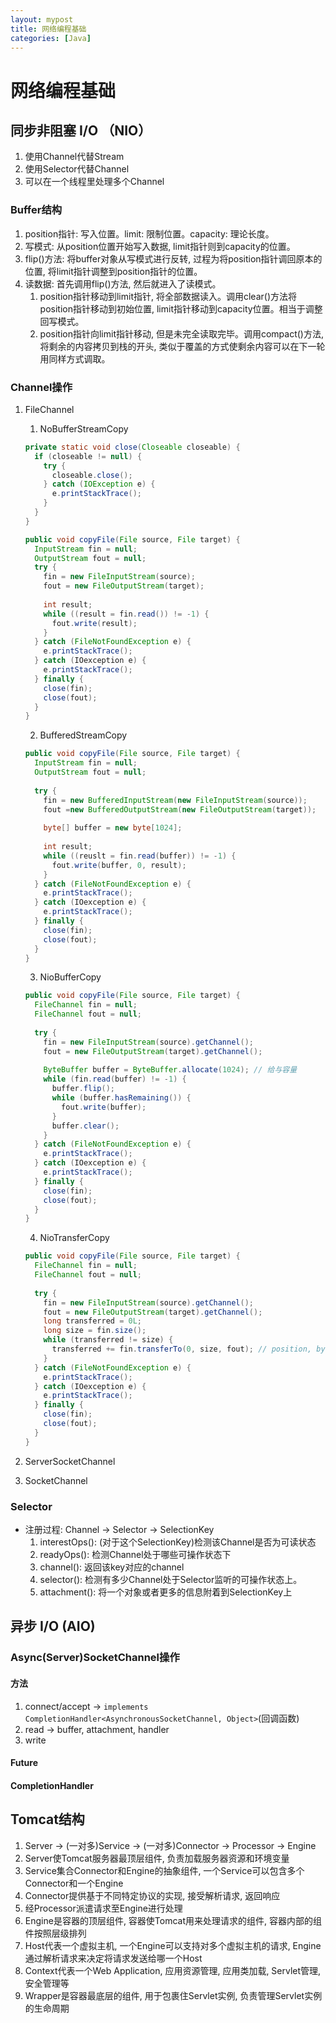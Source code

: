 ```yaml
---
layout: mypost
title: 网络编程基础
categories: [Java]
---
```

# 网络编程基础

## 同步非阻塞 I/O （NIO）

1. 使用Channel代替Stream
2. 使用Selector代替Channel
3. 可以在一个线程里处理多个Channel

### Buffer结构

1.  position指针: 写入位置。limit: 限制位置。capacity: 理论长度。
2. 写模式: 从position位置开始写入数据, limit指针则到capacity的位置。
3. flip()方法: 将buffer对象从写模式进行反转, 过程为将position指针调回原本的位置, 将limit指针调整到position指针的位置。
4. 读数据: 首先调用flip()方法, 然后就进入了读模式。
   1. position指针移动到limit指针, 将全部数据读入。调用clear()方法将position指针移动到初始位置, limit指针移动到capacity位置。相当于调整回写模式。
   2. position指针向limit指针移动, 但是未完全读取完毕。调用compact()方法, 将剩余的内容拷贝到栈的开头, 类似于覆盖的方式使剩余内容可以在下一轮用同样方式调取。

### Channel操作

1. FileChannel

   1. NoBufferStreamCopy

   ```java
   private static void close(Closeable closeable) {
     if (closeable != null) {
       try {
         closeable.close();
       } catch (IOException e) {
         e.printStackTrace();
       }
     }
   }
   
   public void copyFile(File source, File target) {
     InputStream fin = null;
     OutputStream fout = null;
     try {
       fin = new FileInputStream(source);
       fout = new FileOutputStream(target);
       
       int result;
       while ((result = fin.read()) != -1) {
         fout.write(result);
       }
     } catch (FileNotFoundException e) {
       e.printStackTrace();
     } catch (IOexception e) {
       e.printStackTrace();
     } finally {
       close(fin);
       close(fout);
     }
   }
   ```

   2. BufferedStreamCopy

   ```java
   public void copyFile(File source, File target) {
     InputStream fin = null;
     OutputStream fout = null;
     
     try {
       fin = new BufferedInputStream(new FileInputStream(source));
       fout =new BufferedOutputStream(new FileOutputStream(target));
       
       byte[] buffer = new byte[1024];
       
       int result;
       while ((reuslt = fin.read(buffer)) != -1) {
         fout.write(buffer, 0, result);
       }
     } catch (FileNotFoundException e) {
       e.printStackTrace();
     } catch (IOexception e) {
       e.printStackTrace();
     } finally {
       close(fin);
       close(fout);
     }
   }
   ```

   3. NioBufferCopy

   ```java
   public void copyFile(File source, File target) {
     FileChannel fin = null;
     FileChannel fout = null;
     
     try {
       fin = new FileInputStream(source).getChannel();
       fout = new FileOutputStream(target).getChannel();
       
       ByteBuffer buffer = ByteBuffer.allocate(1024); // 给与容量
       while (fin.read(buffer) != -1) {
         buffer.flip();
         while (buffer.hasRemaining()) {
           fout.write(buffer);
         }
         buffer.clear();
       }
     } catch (FileNotFoundException e) {
       e.printStackTrace();
     } catch (IOexception e) {
       e.printStackTrace();
     } finally {
       close(fin);
       close(fout);
     }
   }
   ```

   4. NioTransferCopy

   ```java
   public void copyFile(File source, File target) {
     FileChannel fin = null;
     FileChannel fout = null;
     
     try {
       fin = new FileInputStream(source).getChannel();
       fout = new FileOutputStream(target).getChannel();
       long transferred = 0L;
       long size = fin.size();
       while (transferred != size) {
         transferred += fin.transferTo(0, size, fout); // position, byte size, out channel
       }
     } catch (FileNotFoundException e) {
       e.printStackTrace();
     } catch (IOexception e) {
       e.printStackTrace();
     } finally {
       close(fin);
       close(fout);
     }
   }
   ```

2. ServerSocketChannel

3. SocketChannel

### Selector

- 注册过程: Channel -> Selector -> SelectionKey
  1. interestOps(): (对于这个SelectionKey)检测该Channel是否为可读状态
  2. readyOps(): 检测Channel处于哪些可操作状态下
  3. channel(): 返回该key对应的channel
  4. selector(): 检测有多少Channel处于Selector监听的可操作状态上。
  5. attachment(): 将一个对象或者更多的信息附着到SelectionKey上

## 异步 I/O (AIO)

### Async(Server)SocketChannel操作

#### 方法

1. connect/accept -> `implements CompletionHandler<AsynchronousSocketChannel, Object>`(回调函数)
2. read -> buffer, attachment, handler
3. write

#### Future

#### CompletionHandler

## Tomcat结构

1. Server -> (一对多)Service -> (一对多)Connector ->  Processor ->  Engine
2. Server使Tomcat服务器最顶层组件, 负责加载服务器资源和环境变量
3. Service集合Connector和Engine的抽象组件, 一个Service可以包含多个Connector和一个Engine
4. Connector提供基于不同特定协议的实现, 接受解析请求, 返回响应
5. 经Processor派遣请求至Engine进行处理
6. Engine是容器的顶层组件, 容器使Tomcat用来处理请求的组件, 容器内部的组件按照层级排列
7. Host代表一个虚拟主机, 一个Engine可以支持对多个虚拟主机的请求, Engine通过解析请求来决定将请求发送给哪一个Host
8. Context代表一个Web Application, 应用资源管理, 应用类加载, Servlet管理, 安全管理等
9. Wrapper是容器最底层的组件, 用于包裹住Servlet实例, 负责管理Servlet实例的生命周期





